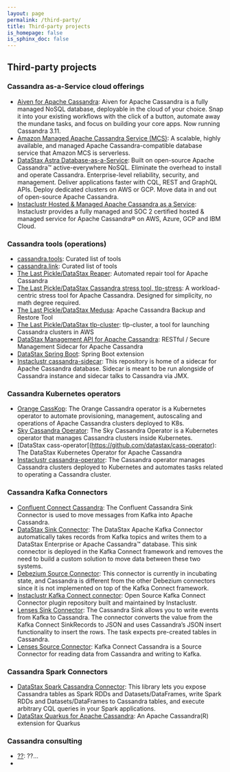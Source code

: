 ```yaml
---
layout: page
permalink: /third-party/
title: Third-party projects 
is_homepage: false
is_sphinx_doc: false
---
```


 Third-party projects
---------

### Cassandra as-a-Service cloud offerings

* [Aiven for Apache Cassandra](https://aiven.io/cassandra): Aiven for Apache Cassandra is a fully managed NoSQL database, deployable in the cloud of your choice. 
Snap it into your existing workflows with the click of a button, automate away the mundane tasks, and focus on building your core apps. Now running Cassandra 3.11.
* [Amazon Managed Apache Cassandra Service (MCS)](http://aws.amazon.com/mcs): A scalable, highly available, and managed Apache Cassandra-compatible database service that Amazon MCS is serverless.
* [DataStax Astra Database-as-a-Service](https://astra.datastax.com): Built on open-source Apache Cassandra™ active-everywhere NoSQL.
Eliminate the overhead to install and operate Cassandra.
Enterprise-level reliability, security, and management.
Deliver applications faster with CQL, REST and GraphQL APIs.
Deploy dedicated clusters on AWS or GCP.
Move data in and out of open-source Apache Cassandra.
* [Instaclustr Hosted & Managed Apache Cassandra as a Service](https://www.instaclustr.com/solutions/managed-apache-cassandra): Instaclustr provides a fully managed and SOC 2 certified hosted & managed service for Apache Cassandra® on AWS, Azure, GCP and IBM Cloud.

### Cassandra tools (operations)

* [cassandra.tools](https://cassandra.tools/): Curated list of tools
* [cassandra.link](https://cassandra.link/awesome/#tools): Curated list of tools
* [The Last Pickle/DataStax Reaper](https://github.com/thelastpickle/cassandra-reaper): Automated repair tool for Apache Cassandra 
* [The Last Pickle/DataStax Cassandra stress tool, tlp-stress](https://github.com/thelastpickle/tlp-stress): A workload-centric stress tool for Apache Cassandra. Designed for simplicity, no math degree required.
* [The Last Pickle/DataStax Medusa](https://github.com/thelastpickle/cassandra-medusa): Apache Cassandra Backup and Restore Tool
* [The Last Pickle/DataStax tlp-cluster](https://github.com/thelastpickle/tlp-cluster): tlp-cluster, a tool for launching Cassandra clusters in AWS
* [DataStax Management API for Apache Cassandra](https://github.com/datastax/management-api-for-apache-cassandra): RESTful / Secure Management Sidecar for Apache Cassandra
* [DataStax Spring Boot](https://github.com/datastax/spring-boot): Spring Boot extension
* [Instaclustr cassandra-sidecar](https://github.com/instaclustr/cassandra-sidecar): This repository is home of a sidecar for Apache Cassandra database. Sidecar is meant to be run alongside of Cassandra instance and sidecar talks to Cassandra via JMX.

### Cassandra Kubernetes operators

* [Orange CassKop](https://orange-opensource.github.io/casskop/): The Orange Cassandra operator is a Kubernetes operator to automate provisioning, management, autoscaling and operations of Apache Cassandra clusters deployed to K8s.
* [Sky Cassandra Operator](https://github.com/sky-uk/cassandra-operator): The Sky Cassandra Operator is a Kubernetes operator that manages Cassandra clusters inside Kubernetes.
* [DataStax cass-operator[(https://github.com/datastax/cass-operator): The DataStax Kubernetes Operator for Apache Cassandra
* [Instaclustr cassandra-operator](https://github.com/instaclustr/cassandra-operator): The Cassandra operator manages Cassandra clusters deployed to Kubernetes and automates tasks related to operating a Cassandra cluster.

### Cassandra Kafka Connectors

* [Confluent Connect Cassandra](https://www.confluent.io/hub/confluentinc/kafka-connect-cassandra): The Confluent Cassandra Sink Connector is used to move messages from Kafka into Apache Cassandra.
* [DataStax Sink Connector](https://downloads.datastax.com/#akc): The DataStax Apache Kafka Connector automatically takes records from Kafka topics and writes them to a DataStax Enterprise or Apache Cassandra™ database. This sink connector is deployed in the Kafka Connect framework and removes the need to build a custom solution to move data between these two systems. 
* [Debezium Source Connector](https://github.com/debezium/debezium-incubator/tree/master/debezium-connector-cassandra): This connector is currently in incubating state, and Cassandra is different from the other Debezium connectors since it is not implemented on top of the Kafka Connect framework. 
* [Instaclustr Kafka Connect connector](https://github.com/instaclustr/kafka-connect-connectors): Open Source Kafka Connect Connector plugin repository built and maintained by Instaclustr.
* [Lenses Sink Connector](https://docs.lenses.io/connectors/sink/cassandra.html): The Cassandra Sink allows you to write events from Kafka to Cassandra. The connector converts the value from the Kafka Connect SinkRecords to JSON and uses Cassandra’s JSON insert functionality to insert the rows. The task expects pre-created tables in Cassandra.
* [Lenses Source Connector](https://docs.lenses.io/connectors/source/cassandra.html): Kafka Connect Cassandra is a Source Connector for reading data from Cassandra and writing to Kafka.

### Cassandra Spark Connectors

* [DataStax Spark Cassandra Connector](https://github.com/datastax/spark-cassandra-connector): This library lets you expose Cassandra tables as Spark RDDs and Datasets/DataFrames, write Spark RDDs and Datasets/DataFrames to Cassandra tables, and execute arbitrary CQL queries in your Spark applications.
* [DataStax Quarkus for Apache Cassandra](https://github.com/datastax/cassandra-quarkus): An Apache Cassandra(R) extension for Quarkus

### Cassandra consulting

* [ ??]( ??): ??...
*
